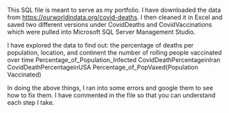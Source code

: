 This SQL file is meant to serve as my portfolio. I have downloaded the data from https://ourworldindata.org/covid-deaths. I then cleaned it in Excel and saved two different versions under CovidDeaths and CovidVaccinations which were pulled into Microsoft SQL Server Management Studio. 

I have explored the data to find out:
the percentage of deaths per population, location, and continent
the number of rolling people vaccinated over time
Percentage_of_Population_Infected
CovidDeathPercentageinIran
CovidDeathPercentageinUSA
Percentage_of_PopVaxed(Population Vaccinated)

In doing the above things, I ran into some errors and google them to see how to fix them. I have commented in the file so that you can understand each step I take. 



